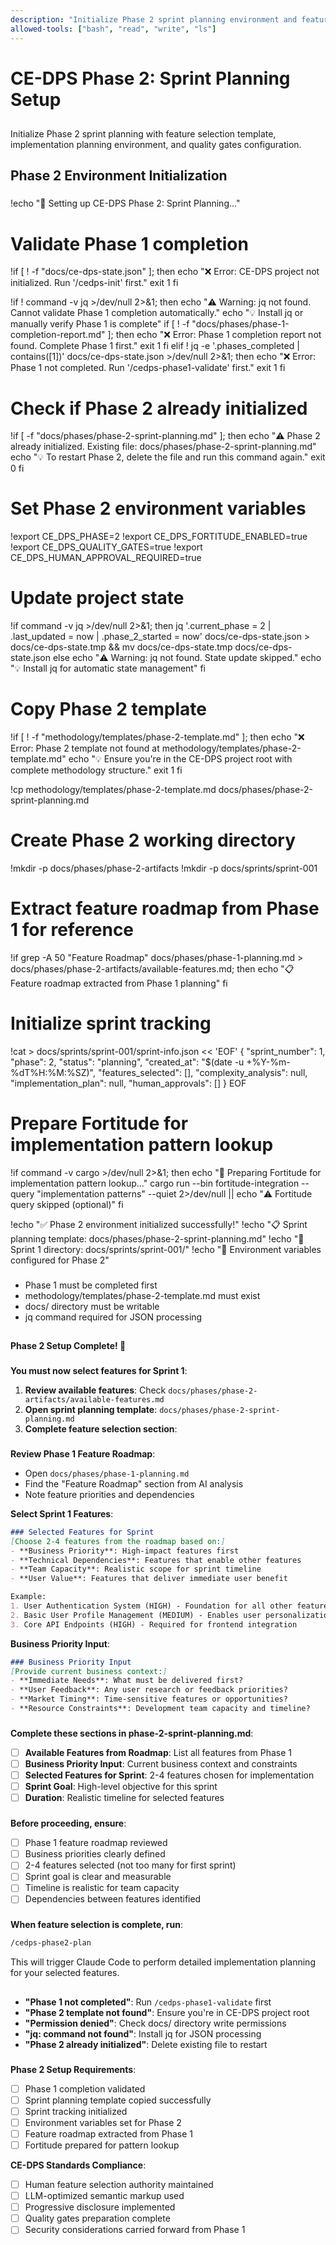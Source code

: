 ```yaml
---
description: "Initialize Phase 2 sprint planning environment and feature selection template"
allowed-tools: ["bash", "read", "write", "ls"]
---
```


# <context>CE-DPS Phase 2: Sprint Planning Setup</context>

## <summary priority="high">
Initialize Phase 2 sprint planning with feature selection template, implementation planning environment, and quality gates configuration.

## <method>Phase 2 Environment Initialization</method>

### <implementation>
!echo "🚀 Setting up CE-DPS Phase 2: Sprint Planning..."

# Validate Phase 1 completion
!if [ ! -f "docs/ce-dps-state.json" ]; then
    echo "❌ Error: CE-DPS project not initialized. Run '/cedps-init' first."
    exit 1
fi

!if ! command -v jq >/dev/null 2>&1; then
    echo "⚠️ Warning: jq not found. Cannot validate Phase 1 completion automatically."
    echo "💡 Install jq or manually verify Phase 1 is complete"
    if [ ! -f "docs/phases/phase-1-completion-report.md" ]; then
        echo "❌ Error: Phase 1 completion report not found. Complete Phase 1 first."
        exit 1
    fi
elif ! jq -e '.phases_completed | contains([1])' docs/ce-dps-state.json >/dev/null 2>&1; then
    echo "❌ Error: Phase 1 not completed. Run '/cedps-phase1-validate' first."
    exit 1
fi

# Check if Phase 2 already initialized
!if [ -f "docs/phases/phase-2-sprint-planning.md" ]; then
    echo "⚠️  Phase 2 already initialized. Existing file: docs/phases/phase-2-sprint-planning.md"
    echo "💡 To restart Phase 2, delete the file and run this command again."
    exit 0
fi

# Set Phase 2 environment variables
!export CE_DPS_PHASE=2
!export CE_DPS_FORTITUDE_ENABLED=true
!export CE_DPS_QUALITY_GATES=true
!export CE_DPS_HUMAN_APPROVAL_REQUIRED=true

# Update project state
!if command -v jq >/dev/null 2>&1; then
    jq '.current_phase = 2 | .last_updated = now | .phase_2_started = now' docs/ce-dps-state.json > docs/ce-dps-state.tmp && mv docs/ce-dps-state.tmp docs/ce-dps-state.json
else
    echo "⚠️ Warning: jq not found. State update skipped."
    echo "💡 Install jq for automatic state management"
fi

# Copy Phase 2 template
!if [ ! -f "methodology/templates/phase-2-template.md" ]; then
    echo "❌ Error: Phase 2 template not found at methodology/templates/phase-2-template.md"
    echo "💡 Ensure you're in the CE-DPS project root with complete methodology structure."
    exit 1
fi

!cp methodology/templates/phase-2-template.md docs/phases/phase-2-sprint-planning.md

# Create Phase 2 working directory
!mkdir -p docs/phases/phase-2-artifacts
!mkdir -p docs/sprints/sprint-001

# Extract feature roadmap from Phase 1 for reference
!if grep -A 50 "Feature Roadmap" docs/phases/phase-1-planning.md > docs/phases/phase-2-artifacts/available-features.md; then
    echo "📋 Feature roadmap extracted from Phase 1 planning"
fi

# Initialize sprint tracking
!cat > docs/sprints/sprint-001/sprint-info.json << 'EOF'
{
  "sprint_number": 1,
  "phase": 2,
  "status": "planning",
  "created_at": "$(date -u +%Y-%m-%dT%H:%M:%SZ)",
  "features_selected": [],
  "complexity_analysis": null,
  "implementation_plan": null,
  "human_approvals": []
}
EOF

# Prepare Fortitude for implementation pattern lookup
!if command -v cargo >/dev/null 2>&1; then
    echo "🧠 Preparing Fortitude for implementation pattern lookup..."
    cargo run --bin fortitude-integration -- query "implementation patterns" --quiet 2>/dev/null || echo "⚠️  Fortitude query skipped (optional)"
fi

!echo "✅ Phase 2 environment initialized successfully!"
!echo "📋 Sprint planning template: docs/phases/phase-2-sprint-planning.md"
!echo "🎯 Sprint 1 directory: docs/sprints/sprint-001/"
!echo "🔧 Environment variables configured for Phase 2"
</implementation>

### <constraints>
- Phase 1 must be completed first
- methodology/templates/phase-2-template.md must exist
- docs/ directory must be writable
- jq command required for JSON processing
</constraints>

## <human-action-required>
**Phase 2 Setup Complete! 🚀**

### <next-steps priority="critical">
**You must now select features for Sprint 1**:

1. **Review available features**: Check `docs/phases/phase-2-artifacts/available-features.md`
2. **Open sprint planning template**: `docs/phases/phase-2-sprint-planning.md`
3. **Complete feature selection section**:

### <feature-selection-process>
**Review Phase 1 Feature Roadmap**:
- Open `docs/phases/phase-1-planning.md` 
- Find the "Feature Roadmap" section from AI analysis
- Note feature priorities and dependencies

**Select Sprint 1 Features**:
```markdown
### Selected Features for Sprint
[Choose 2-4 features from the roadmap based on:]
- **Business Priority**: High-impact features first
- **Technical Dependencies**: Features that enable other features
- **Team Capacity**: Realistic scope for sprint timeline
- **User Value**: Features that deliver immediate user benefit

Example:
1. User Authentication System (HIGH) - Foundation for all other features
2. Basic User Profile Management (MEDIUM) - Enables user personalization
3. Core API Endpoints (HIGH) - Required for frontend integration
```

**Business Priority Input**:
```markdown
### Business Priority Input
[Provide current business context:]
- **Immediate Needs**: What must be delivered first?
- **User Feedback**: Any user research or feedback priorities?
- **Market Timing**: Time-sensitive features or opportunities?
- **Resource Constraints**: Development team capacity and timeline?
```

### <template-sections-required>
**Complete these sections in phase-2-sprint-planning.md**:
- [ ] **Available Features from Roadmap**: List all features from Phase 1
- [ ] **Business Priority Input**: Current business context and constraints
- [ ] **Selected Features for Sprint**: 2-4 features chosen for implementation
- [ ] **Sprint Goal**: High-level objective for this sprint
- [ ] **Duration**: Realistic timeline for selected features

### <validation-checklist>
**Before proceeding, ensure**:
- [ ] Phase 1 feature roadmap reviewed
- [ ] Business priorities clearly defined
- [ ] 2-4 features selected (not too many for first sprint)
- [ ] Sprint goal is clear and measurable
- [ ] Timeline is realistic for team capacity
- [ ] Dependencies between features identified

### <ready-to-proceed>
**When feature selection is complete, run**:
```bash
/cedps-phase2-plan
```

This will trigger Claude Code to perform detailed implementation planning for your selected features.
</ready-to-proceed>
</human-action-required>

## <troubleshooting>
### <common-errors>
- **"Phase 1 not completed"**: Run `/cedps-phase1-validate` first
- **"Phase 2 template not found"**: Ensure you're in CE-DPS project root
- **"Permission denied"**: Check docs/ directory write permissions
- **"jq: command not found"**: Install jq for JSON processing
- **"Phase 2 already initialized"**: Delete existing file to restart
</common-errors>

### <quality-validation>
**Phase 2 Setup Requirements**:
- [ ] Phase 1 completion validated
- [ ] Sprint planning template copied successfully
- [ ] Sprint tracking initialized
- [ ] Environment variables set for Phase 2
- [ ] Feature roadmap extracted from Phase 1
- [ ] Fortitude prepared for pattern lookup

**CE-DPS Standards Compliance**:
- [ ] Human feature selection authority maintained
- [ ] LLM-optimized semantic markup used
- [ ] Progressive disclosure implemented
- [ ] Quality gates preparation complete
- [ ] Security considerations carried forward from Phase 1
</quality-validation>